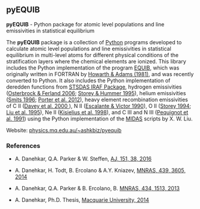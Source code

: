 ## pyEQUIB
**pyEQUIB** - Python package for atomic level populations and line emissivities in statistical equilibrium

The **pyEQUIB** package is a collection of [Python](https://www.python.org/) programs developed to calculate atomic level populations and line emissivities in statistical equilibrium in multi-level atoms for different physical conditions of the stratification layers where the chemical elements are ionized. This library includes the Python implementation of the program [EQUIB](http://adsabs.harvard.edu/abs/2016ascl.soft03005H), which was originally written in FORTRAN by [Howarth & Adams (1981)](http://adsabs.harvard.edu/abs/1981ucl..rept.....H), and was recently converted to Python. It also includes the Python implementation of deredden functions from [STSDAS IRAF Package](http://www.stsci.edu/institute/software_hardware/stsdas), hydrogen emissivities ([Osterbrock & Ferland 2006](http://adsabs.harvard.edu/abs/2006agna.book.....O); [Storey & Hummer 1995](http://adsabs.harvard.edu/abs/1995yCat.6064....0S)), helium emissivities ([Smits 1996](http://adsabs.harvard.edu/abs/1996MNRAS.278..683S); [Porter et al. 2012](http://adsabs.harvard.edu/abs/2012MNRAS.425L..28P)), heavy element recombination emissivities of C II ([Davey et al. 2000 ](http://adsabs.harvard.edu/abs/2000A%26AS..142...85D)), N II ([Escalante & Victor 1990](http://adsabs.harvard.edu/abs/1990ApJS...73..513E)), O II ([Storey 1994](http://adsabs.harvard.edu/abs/1994A%26A...282..999S); [Liu et al. 1995](http://adsabs.harvard.edu/abs/1995MNRAS.272..369L)), Ne II ([Kisielius et al. 1998](http://adsabs.harvard.edu/abs/1998A%26AS..133..257K)), and C III and N III ([Pequignot et al. 1991](http://adsabs.harvard.edu/abs/1991A%26A...251..680P)) using the Python implementation of the [MIDAS](http://www.eso.org/~ohainaut/ccd/midas.html) scripts by X. W. Liu.

Website: [physics.mq.edu.au/~ashkbiz/pyequib](http://physics.mq.edu.au/~ashkbiz/pyequib/)

### References
* A. Danehkar, Q.A. Parker & W. Steffen, [AJ, 151, 38, 2016](http://adsabs.harvard.edu/abs/2016AJ....151...38D)

* A. Danehkar, H. Todt, B. Ercolano & A.Y. Kniazev, [MNRAS, 439, 3605, 2014](http://adsabs.harvard.edu/abs/2014MNRAS.439.3605D)

* A. Danehkar, Q.A. Parker & B. Ercolano, B. [MNRAS, 434, 1513, 2013](http://adsabs.harvard.edu/abs/2013MNRAS.434.1513D)

* A. Danehkar, Ph.D. Thesis, [Macquarie University, 2014](http://adsabs.harvard.edu/abs/2014PhDT........76D)

